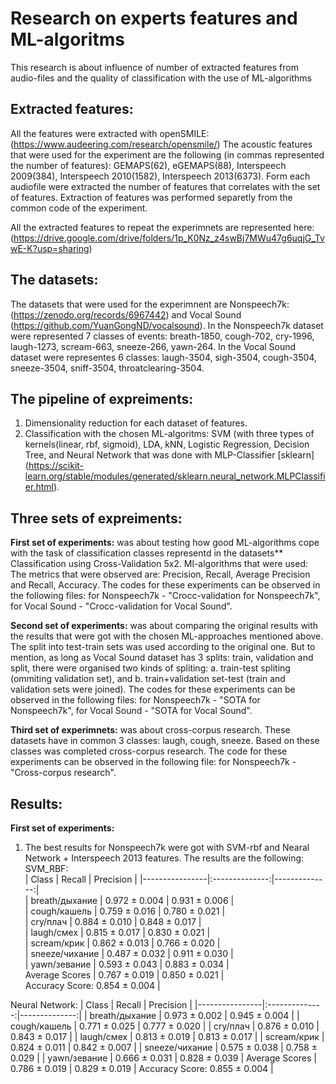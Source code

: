 # Research on experts features and ML-algoritms
This research is about influence of number of extracted features from audio-files and the quality of classification with the use of ML-algorithms

## Extracted features:
All the features were extracted with openSMILE: (https://www.audeering.com/research/opensmile/)
The acoustic features that were used for the experiment are the following (in commas represented the number of features): GEMAPS(62), eGEMAPS(88), Interspeech 2009(384), Interspeech 2010(1582), Interspeech 2013(6373).
Form each audiofile were extracted the number of features that correlates with the set of features. Extraction of features was performed separetly from the common code of the experiment.

All the extracted features to repeat the experimnets are represented here: (https://drive.google.com/drive/folders/1p_K0Nz_z4swBj7MWu47g6uqjG_TvwE-K?usp=sharing)

## The datasets:
The datasets that were used for the experimnent are Nonspeech7k: (https://zenodo.org/records/6967442) and Vocal Sound (https://github.com/YuanGongND/vocalsound). 
In the Nonspeech7k dataset were represented 7 classes of events: breath-1850, cough-702, cry-1996, laugh-1273, scream-663, sneeze-266, yawn-264.
In the Vocal Sound dataset were representes 6 classes: laugh-3504, sigh-3504, cough-3504, sneeze-3504, sniff-3504, throatclearing-3504.

## The pipeline of expreiments:
1) Dimensionality reduction for each dataset of features.
2) Classification with the chosen ML-algoritms: SVM (with three types of kernels(linear, rbf, sigmoid), LDA, kNN, Logistic Regression, Decision Tree, and Neural Network that was done with MLP-Classifier [sklearn] (https://scikit-learn.org/stable/modules/generated/sklearn.neural_network.MLPClassifier.html).

## Three sets of expreiments:
**First set of experiments:** 
was about testing how good ML-algorithms cope with the task of classification classes representd in the datasets**
Classification using Cross-Validation 5x2. Ml-algorithms that were used: 
The metrics that were observed are: Precision, Recall, Average Precision and Recall, Accuracy.
The codes for these experiments can be observed in the following files: for Nonspeech7k - "Crocc-validation for Nonspeech7k", for Vocal Sound - "Crocc-validation for Vocal Sound".

**Second set of experiments:** 
was about comparing the original results with the results that were got with the chosen ML-approaches mentioned above. The split into test-train sets was used according to the original one. But to mention, as long as Vocal Sound dataset has 3 splits: train, validation and split, there were organised two kinds of spliting: a. train-test spliting (ommiting validation set), and b. train+validation set-test (train and validation sets were joined).
The codes for these experiments can be observed in the following files: for Nonspeech7k - "SOTA for Nonspeech7k", for Vocal Sound - "SOTA for Vocal Sound".

**Third set of experimnets:**
was about cross-corpus research. These datasets have in common 3 classes: laugh, cough, sneeze. Based on these classes was completed cross-corpus research.
The code for these experiments can be observed in the following file: for Nonspeech7k - "Cross-corpus research".

## Results:
**First set of experiments:** 
1) The best results for Nonspeech7k were got with SVM-rbf and Nearal Network + Interspeech 2013 features. The results are the following:
SVM_RBF:                                              
|  Class         | Recall         | Precision     |
|----------------|:--------------:|--------------:|       
| breath/дыхание |  0.972 ± 0.004 | 0.931 ± 0.006 |       
| cough/кашель   |  0.759 ± 0.016 | 0.780 ± 0.021 |       
| cry/плач       |  0.884 ± 0.010 | 0.848 ± 0.017 |       
| laugh/смех     |  0.815 ± 0.017 | 0.830 ± 0.021 |       
| scream/крик    |  0.862 ± 0.013 | 0.766 ± 0.020 |       
| sneeze/чихание |  0.487 ± 0.032 | 0.911 ± 0.030 |       
| yawn/зевание   |  0.593 ± 0.043 | 0.883 ± 0.034 |             
Average Scores   |  0.767 ± 0.019 | 0.850 ± 0.021 |       
Accuracy Score: 0.854 ± 0.004                     |       
       

Neural Network:
|  Class         | Recall         | Precision     |
|----------------|:--------------:|--------------:|
| breath/дыхание |  0.973 ± 0.002 | 0.945 ± 0.004 |
| cough/кашель   |  0.771 ± 0.025 | 0.777 ± 0.020 |
| cry/плач       |  0.876 ± 0.010 | 0.843 ± 0.017 |
| laugh/смех     |  0.813 ± 0.019 | 0.813 ± 0.017 |
| scream/крик    |  0.824 ± 0.011 | 0.842 ± 0.007 |
| sneeze/чихание |  0.575 ± 0.038 | 0.758 ± 0.029 |
| yawn/зевание   |  0.666 ± 0.031 | 0.828 ± 0.039 |
Average Scores   |  0.786 ± 0.019 | 0.829 ± 0.019 |
Accuracy Score: 0.855 ± 0.004                     |

